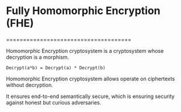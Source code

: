 # Fully Homomorphic Encryption (FHE)
=====================================

Homomorphic Encryption cryptosystem is a cryptosystem whose decryption is a morphism. 
```
Decrypt(a*b) = Decrypt(a) * Decrypt(b)
```

Homomorphic Encryption cryptosystem allows operate on ciphertexts without decryption.

It ensures end-to-end semantically secure, which is ensuring security against honest but curious adversaries. 

